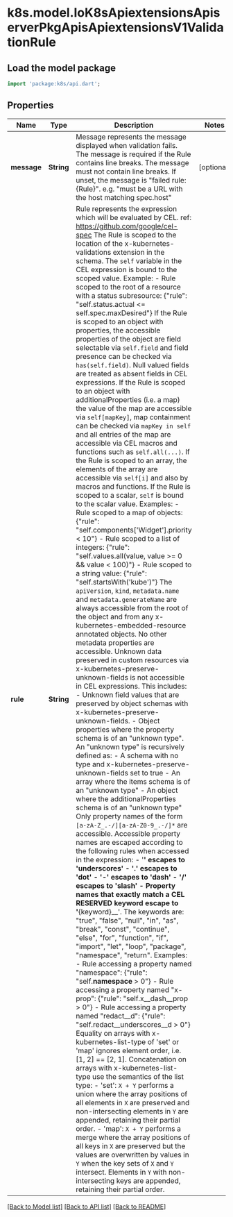 # k8s.model.IoK8sApiextensionsApiserverPkgApisApiextensionsV1ValidationRule

## Load the model package
```dart
import 'package:k8s/api.dart';
```

## Properties
Name | Type | Description | Notes
------------ | ------------- | ------------- | -------------
**message** | **String** | Message represents the message displayed when validation fails. The message is required if the Rule contains line breaks. The message must not contain line breaks. If unset, the message is \"failed rule: {Rule}\". e.g. \"must be a URL with the host matching spec.host\" | [optional] 
**rule** | **String** | Rule represents the expression which will be evaluated by CEL. ref: https://github.com/google/cel-spec The Rule is scoped to the location of the x-kubernetes-validations extension in the schema. The `self` variable in the CEL expression is bound to the scoped value. Example: - Rule scoped to the root of a resource with a status subresource: {\"rule\": \"self.status.actual <= self.spec.maxDesired\"}  If the Rule is scoped to an object with properties, the accessible properties of the object are field selectable via `self.field` and field presence can be checked via `has(self.field)`. Null valued fields are treated as absent fields in CEL expressions. If the Rule is scoped to an object with additionalProperties (i.e. a map) the value of the map are accessible via `self[mapKey]`, map containment can be checked via `mapKey in self` and all entries of the map are accessible via CEL macros and functions such as `self.all(...)`. If the Rule is scoped to an array, the elements of the array are accessible via `self[i]` and also by macros and functions. If the Rule is scoped to a scalar, `self` is bound to the scalar value. Examples: - Rule scoped to a map of objects: {\"rule\": \"self.components['Widget'].priority < 10\"} - Rule scoped to a list of integers: {\"rule\": \"self.values.all(value, value >= 0 && value < 100)\"} - Rule scoped to a string value: {\"rule\": \"self.startsWith('kube')\"}  The `apiVersion`, `kind`, `metadata.name` and `metadata.generateName` are always accessible from the root of the object and from any x-kubernetes-embedded-resource annotated objects. No other metadata properties are accessible.  Unknown data preserved in custom resources via x-kubernetes-preserve-unknown-fields is not accessible in CEL expressions. This includes: - Unknown field values that are preserved by object schemas with x-kubernetes-preserve-unknown-fields. - Object properties where the property schema is of an \"unknown type\". An \"unknown type\" is recursively defined as:   - A schema with no type and x-kubernetes-preserve-unknown-fields set to true   - An array where the items schema is of an \"unknown type\"   - An object where the additionalProperties schema is of an \"unknown type\"  Only property names of the form `[a-zA-Z_.-/][a-zA-Z0-9_.-/]*` are accessible. Accessible property names are escaped according to the following rules when accessed in the expression: - '__' escapes to '__underscores__' - '.' escapes to '__dot__' - '-' escapes to '__dash__' - '/' escapes to '__slash__' - Property names that exactly match a CEL RESERVED keyword escape to '__{keyword}__'. The keywords are:    \"true\", \"false\", \"null\", \"in\", \"as\", \"break\", \"const\", \"continue\", \"else\", \"for\", \"function\", \"if\",    \"import\", \"let\", \"loop\", \"package\", \"namespace\", \"return\". Examples:   - Rule accessing a property named \"namespace\": {\"rule\": \"self.__namespace__ > 0\"}   - Rule accessing a property named \"x-prop\": {\"rule\": \"self.x__dash__prop > 0\"}   - Rule accessing a property named \"redact__d\": {\"rule\": \"self.redact__underscores__d > 0\"}  Equality on arrays with x-kubernetes-list-type of 'set' or 'map' ignores element order, i.e. [1, 2] == [2, 1]. Concatenation on arrays with x-kubernetes-list-type use the semantics of the list type:   - 'set': `X + Y` performs a union where the array positions of all elements in `X` are preserved and     non-intersecting elements in `Y` are appended, retaining their partial order.   - 'map': `X + Y` performs a merge where the array positions of all keys in `X` are preserved but the values     are overwritten by values in `Y` when the key sets of `X` and `Y` intersect. Elements in `Y` with     non-intersecting keys are appended, retaining their partial order. | 

[[Back to Model list]](../README.md#documentation-for-models) [[Back to API list]](../README.md#documentation-for-api-endpoints) [[Back to README]](../README.md)


